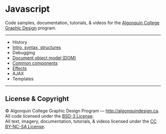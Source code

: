 # Javascript

Code samples, documentation, tutorials, & videos for the [Algonquin College Graphic Design](http://algonquindesign.ca) program.

---

- History
- [Intro, syntax, structures](intro)
- Debugging
- [Document object model (DOM)](dom)
- [Common components](components)
- [Effects](effects)
- AJAX
- Templates

---

## License & Copyright

© Algonquin College Graphic Design Program — <http://algonquindesign.ca>.	
All code licensed under the [BSD-3 License](LICENSE).	
All text, imagery, documentation, tutorials, & videos licensed under the [CC BY-NC-SA License](http://creativecommons.org/licenses/by-nc-sa/4.0/).
